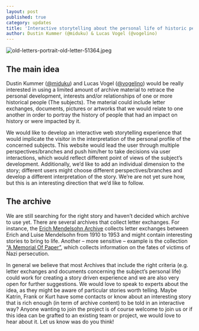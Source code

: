 ```yaml
---
layout: post
published: true
category: updates
title: 'Interactive storytelling about the personal life of historic personalities '
author: Dustin Kummer (@miduku) & Lucas Vogel (@vogelino)
---
```

![old-letters-portrait-old-letter-51364.jpeg]({{site.baseurl}}/assets/old-letters-portrait-old-letter-51364.jpeg)


## The main idea
Dustin Kummer ([@miduku](https://github.com/miduku)) and Lucas Vogel ([@vogelino](https://github.com/vogelino)) would be really interested in using a limited amount of archive material to retrace the personal development, interests and/or relationships of one or more historical people (The subjects). The material could include letter exchanges, documents, pictures or artworks that we would relate to one another in order to portray the history of people that had an impact on history or were impacted by it.

We would like to develop an interactive web storytelling experience that would implicate the visitor in the interpretation of the personal profile of the concerned subjects. This website would lead the user through multiple perspectives/branches and push him/her to take decisions via user interactions, which would reflect different point of views of the subject’s development. Additionally, we’d like to add an individual dimension to the story; different users might choose different perspectives/branches and develop a different interpretation of the story. We’re are not yet sure how, but this is an interesting direction that we’d like to follow.

## The archive
We are still searching for the right story and haven’t decided which archive to use yet. There are several archives that collect letter exchanges. For instance, the [Erich Mendelsohn Archive](http://ema.smb.museum/en/home) collects letter exchanges between Erich and Luise Mendelsohn from 1910 to 1953 and might contain interesting stories to bring to life. Another – more sensitive – example is the collection [“A Memorial Of Paper”](https://www.its-arolsen.org/en/archives/), which collects information on the fates of victims of Nazi persecution. 

In general we believe that most Archives that include the right criteria (e.g. letter exchanges and documents concerning the subject’s personal life) could work for creating a story driven experience and we are also very open for further suggestions. We would love to speak to experts about the idea, as they might be aware of particular stories worth telling. Maybe Katrin, Frank or Kurt have some contacts or know about an interesting story that is rich enough (in term of archive content) to be told in an interactive way? Anyone wanting to join the project is of course welcome to join us or if this idea can be grafted to an existing team or project, we would love to hear about it. Let us know was do you think!
